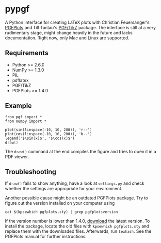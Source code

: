 pypgf
=====

A Python interface for creating LaTeX plots with Christian Feuersänger's
[PGFPlots][1] and Till Tantau's [PGF/TikZ][2] package. The interface is still at
a very rudimentary stage, might change heavily in the future and lacks
documentation. Right now, only Mac and Linux are supported.

[1]: http://sourceforge.net/projects/pgfplots/
[2]: http://sourceforge.net/projects/pgf/

Requirements
------------

* Python >= 2.6.0
* NumPy >= 1.3.0
* PIL
* pdflatex
* PGF/TikZ
* PGFPlots >= 1.4.0

Example
-------

	from pgf import *
	from numpy import *

	plot(sin(linspace(-10, 10, 200)), 'r--')
	plot(cos(linspace(-10, 10, 200)), 'b--')
	legend('$\sin(x)$', '$\cos(x)$')
	draw()

The `draw()` command at the end compiles the figure and tries to open it in a
PDF viewer.


Troubleshooting
---------------

If `draw()` fails to show anything, have a look at `settings.py` and check whether
the settings are appropriate for your environment.

Another possible cause might be an outdated PGFPlots package. Try to figure out the
version installed on your computer using

	cat $(kpsewhich pgfplots.sty) | grep pgfplotsversion

If the version number is lower than 1.4.0, [download][1] the latest version.
To install the package, locate the old files with `kpsewhich pgfplots.sty`
and replace them with the downloaded files. Afterwards, run `texhash`. See the
PGFPlots manual for further instructions.
